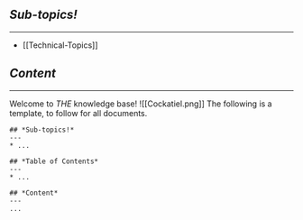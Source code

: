 ## *Sub-topics!*
---
* [[Technical-Topics]]
## *Content*
---
Welcome to *THE* knowledge base!
![[Cockatiel.png]]
The following is a template, to follow for all documents.
```
## *Sub-topics!*
---
* ...

## *Table of Contents*
---
* ...

## *Content*
---
...
```

